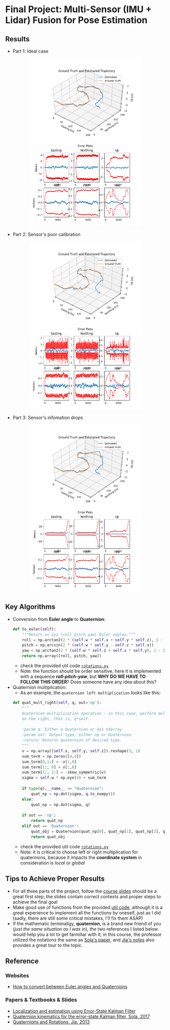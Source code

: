 # Final Project: Multi-Sensor (IMU + Lidar) Fusion for Pose Estimation  <br />

## Results
* Part 1: Ideal case
<p align="center">
  <img src="tracking_part_1.png" width="350" />
  <img src="analysis_part_1.png" width="350" />
</p>

* Part 2: Sensor's poor calibration
<p align="center">
  <img src="tracking_part_2.png" width="350" />
  <img src="analysis_part_2.png" width="350" />
</p>

* Part 3: Sensor's infomation drops
<p align="center">
  <img src="tracking_part_3.png" width="350" />
  <img src="analysis_part_3.png" width="350" />
</p>


## Key Algorithms
* Conversion from **Euler angle** to **Quaternion**:
    ```python
    def to_euler(self):
        """Return as xyz (roll pitch yaw) Euler angles."""
        roll = np.arctan2(2 * (self.w * self.x + self.y * self.z), 1 - 2 * (self.x**2 + self.y**2))
        pitch = np.arcsin(2 * (self.w * self.y - self.z * self.x))
        yaw = np.arctan2(2 * (self.w * self.z + self.x * self.y), 1 - 2 * (self.y**2 + self.z**2))
        return np.array([roll, pitch, yaw])
    ```
    * check the provided util code [`rotations.py`](rotations.py)
    * Note: the function should be order sensitive, here it is implemented with a sequence ***roll-pitch-yaw***, but **WHY DO WE HAVE TO FOLLOW THIS ORDER**? Does someone have any idea about this?
* Quaternion multiplication:
    * As an example, the `quaternion left multiplication` looks like this:
    ```python
    def quat_mult_right(self, q, out='np'):
        """
        Quaternion multiplication operation - in this case, perform multiplication
        on the right, that is, q*self.

        :param q: Either a Quaternion or 4x1 ndarray.
        :param out: Output type, either np or Quaternion.
        :return: Returns quaternion of desired type.
        """
        v = np.array([self.x, self.y, self.z]).reshape(3, 1)
        sum_term = np.zeros([4,4])
        sum_term[0,1:] = -v[:,0]
        sum_term[1:, 0] = v[:,0]
        sum_term[1:, 1:] = -skew_symmetric(v)
        sigma = self.w * np.eye(4) + sum_term

        if type(q).__name__ == "Quaternion":
            quat_np = np.dot(sigma, q.to_numpy())
        else:
            quat_np = np.dot(sigma, q)

        if out == 'np':
            return quat_np
        elif out == 'Quaternion':
            quat_obj = Quaternion(quat_np[0], quat_np[1], quat_np[2], quat_np[3])
            return quat_obj
    ```
    * check the provided util code [`rotations.py`](rotations.py)
    * Note: it is critical to choose left or right multiplication for quaternions, because it impacts the **coordinate system** in consideration is *local* or *global* 

## Tips to Achieve Proper Results
* For all three parts of the project, follow the [course slides](ESKF_Localization_by_Fusing_IMU_plus_Lidar.pdf) should be a great first step; the slides contain correct contexts and proper steps to achieve the final goal
* Make good use of functions from the provided [util code](rotations.py), although it is a great experience to implement all the functions by oneself, just as I did (sadly, there are still some critical mistakes, I'll fix them ASAP)
* If the mathematic terminaligy, **quaternion**, is a brand new friend of you (*just the same situation as I was in*), the two references I listed below would help you a lot to get farmiliar with it; in this course, the professor utilized the notations the same as [Sola's paper](https://arxiv.org/pdf/1711.02508.pdf), and [Jia's notes](http://graphics.stanford.edu/courses/cs348a-17-winter/Papers/quaternion.pdf) also provides a great tour to the topic.

## Reference
### Websites
* [How to convert between Euler angles and Quaternions](https://math.stackexchange.com/questions/2975109/how-to-convert-euler-angles-to-quaternions-and-get-the-same-euler-angles-back-fr)

### Papers & Textbooks & Slides
* [Localization and estimation using Error-State Kalman Filter](ESKF_Localization_by_Fusing_IMU_plus_Lidar.pdf)
* [Quaternion kinematics for the error-state Kalman filter, Sola, 2017](https://arxiv.org/pdf/1711.02508.pdf)
* [Quaternions and Rotations, Jia, 2013](http://graphics.stanford.edu/courses/cs348a-17-winter/Papers/quaternion.pdf)